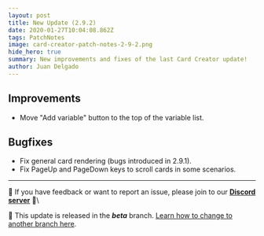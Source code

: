 ```yaml
---
layout: post
title: New Update (2.9.2)
date: 2020-01-27T10:04:08.862Z
tags: PatchNotes
image: card-creator-patch-notes-2-9-2.png
hide_hero: true
summary: New improvements and fixes of the last Card Creator update!
author: Juan Delgado
---
```


## Improvements

* Move "Add variable" button to the top of the variable list.



## Bugfixes

* Fix general card rendering (bugs introduced in 2.9.1).
* Fix PageUp and PageDown keys to scroll cards in some scenarios.

---

📌 If you have feedback or want to report an issue, please join to our **[Discord server](http://discord.gg/pixelatto)** 💬\

📌 This update is released in the ***beta*** branch. [Learn how to change to another branch here](/blog/beta-and-legacy-versions).